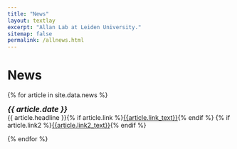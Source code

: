 ```yaml
---
title: "News"
layout: textlay
excerpt: "Allan Lab at Leiden University."
sitemap: false
permalink: /allnews.html
---
```


# News

{% for article in site.data.news %}
<p>
    <span style="font-size: 1.2em;"><em><b>{{ article.date }}</b></em></span><br>
    {{ article.headline }}{% if article.link %}<a href="{{article.link}}">{{article.link_text}}</a>{% endif %}
    {% if article.link2 %}<a href="{{article.link2}}">{{article.link2_text}}</a>{% endif %}
</p>
{% endfor %}
